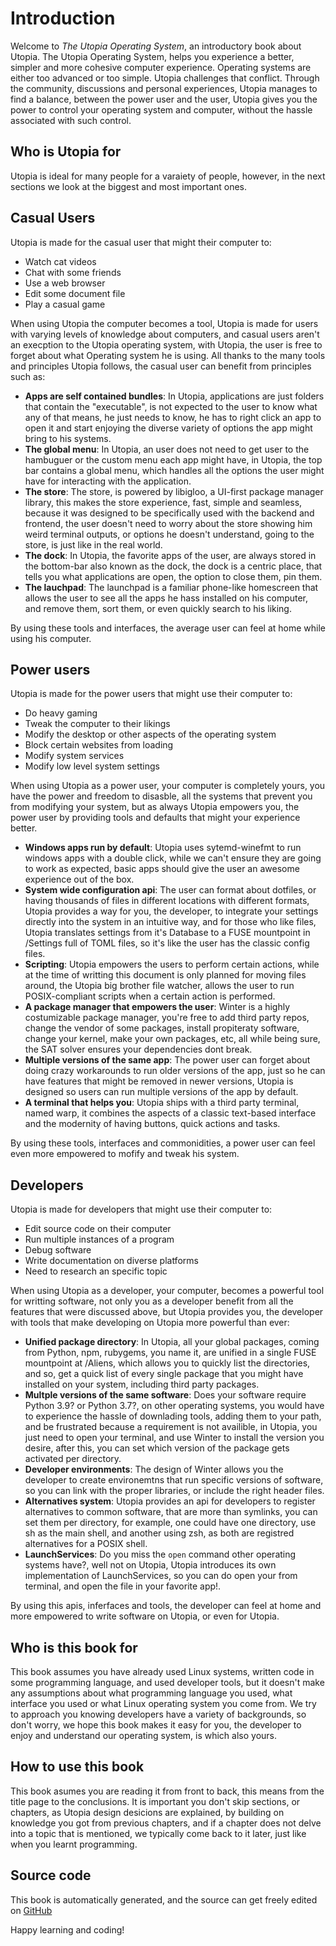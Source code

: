 # Introduction

Welcome to _The Utopia Operating System_, an introductory book about Utopia. The Utopia Operating System, helps you experience a better, simpler and more cohesive computer experience. Operating systems are either too advanced or too simple. Utopia challenges that conflict. Through the community, discussions and personal experiences, Utopia manages to find a balance, between the power user and the user, Utopia gives you the power to control your operating system and computer, without the hassle associated with such control.

## Who is Utopia for

Utopia is ideal for many people for a varaiety of people, however, in the next sections we look at the biggest and most important ones.

## Casual Users

Utopia is made for the casual user that might their computer to:
- Watch cat videos
- Chat with some friends
- Use a web browser
- Edit some document file
- Play a casual game

When using Utopia the computer becomes a tool, Utopia is made for users with varying levels of knowledge about computers, and casual users aren't an execption to the Utopia operating system, with Utopia, the user is free to forget about what Operating system he is using. All thanks to the many tools and principles Utopia follows, the casual user can benefit from principles such as:

- **Apps are self contained bundles**: In Utopia, applications are just folders that contain the "executable", is not expected to the user to know what any of that means, he just needs to know, he has to right click an app to open it and start enjoying the diverse variety of options the app might bring to his systems.
- **The global menu**: In Utopia, an user does not need to get user to the hambuguer or the custom menu each app might have, in Utopia, the top bar contains a global menu, which handles all the options the user might have for interacting with the application.
- **The store**: The store, is powered by libigloo, a UI-first package manager library, this makes the store experience, fast, simple and seamless, because it was designed to be specifically used with the backend and frontend, the user doesn't need to worry about the store showing him weird terminal outputs, or options he doesn't understand, going to the store, is just like in the real world.
- **The dock**: In Utopia, the favorite apps of the user, are always stored in the bottom-bar also known as the dock, the dock is a centric place, that tells you what applications are open, the option to close them, pin them.
- **The lauchpad**: The launchpad is a familiar phone-like homescreen that allows the user to see all the apps he hass installed on his computer, and remove them, sort them, or even quickly search to his liking.

By using these tools and interfaces, the average user can feel at home while using his computer.

## Power users

Utopia is made for the power users that might use their computer to:
- Do heavy gaming
- Tweak the computer to their likings
- Modify the desktop or other aspects of the operating system
- Block certain websites from loading
- Modify system services 
- Modify low level system settings

When using Utopia as a power user, your computer is completely yours, you have the power and freedom to disasble, all the systems that prevent you from modifying your system, but as always Utopia empowers you, the power user by providing tools and defaults that might your experience better.

- **Windows apps run by default**: Utopia uses sytemd-winefmt to run windows apps with a double click, while we can't ensure they are going to work as expected, basic apps should give the user an awesome experience out of the box.
- **System wide configuration api**: The user can format about dotfiles, or having thousands of files in different locations with different formats, Utopia provides a way for you, the developer, to integrate your settings directly into the system in an intuitive way, and for those who like files, Utopia translates settings from it's Database to a FUSE mountpoint in /Settings full of TOML files, so it's like the user has the classic config files.
- **Scripting**: Utopia empowers the users to perform certain actions, while at the time of writting this document is only planned for moving files around, the Utopia big brother file watcher, allows the user to run POSIX-compliant scripts when a certain action is performed.
- **A package manager that empowers the user**: Winter is a highly costumizable package manager, you're free to add third party repos, change the vendor of some packages, install propiteraty software, change your kernel, make your own packages, etc, all while being sure, the SAT solver ensures your dependencies dont break.
- **Multiple versions of the same app**: The power user can forget about doing crazy workarounds to run older versions of the app, just so he can have features that might be removed in newer versions, Utopia is designed so users can run multiple versions of the app by default.
- **A terminal that helps you**: Utopia ships with a third party terminal, named warp, it combines the aspects of a classic text-based interface and the modernity of having buttons, quick actions and tasks.

By using these tools, interfaces and commonidities, a power user can feel even more empowered to mofify and tweak his system.

## Developers

Utopia is made for developers that might use their computer to:
- Edit source code on their computer
- Run multiple instances of a program
- Debug software
- Write documentation on diverse platforms
- Need to research an specific topic

When using Utopia as a developer, your computer, becomes a powerful tool for writting software, not only you as a developer benefit from all the features that were discussed above, but Utopia provides you, the developer with tools that make developing on Utopia more powerful than ever:

- **Unified package directory**: In Utopia, all your global packages, coming from Python, npm, rubygems, you name it, are unified in a single FUSE mountpoint at /Aliens, which allows you to quickly list the directories, and so, get a quick list of every single package that you might have installed on your system, including third party packages.
- **Multple versions of the same software**: Does your software require Python 3.9? or Python 3.7?, on other operating systems, you would have to experience the hassle of downlading tools, adding them to your path, and be frustrated because a requirement is not availible, in Utopia, you just need to open your terminal, and use Winter to install the version you desire, after this, you can set which version of the package gets activated per directory.
- **Developer environments**: The design of Winter allows you the developer to create environemtns that run specific versions of software, so you can link with the proper libraries, or include the right header files.
- **Alternatives system**: Utopia provides an api for developers to register alternatives to common software, that are more than symlinks, you can set them per directory, for example, one could have one directory, use sh as the main shell, and another using zsh, as both are registred alternatives for a POSIX shell.
- **LaunchServices**: Do you miss the `open` command other operating systems have?, well not on Utopia, Utopia introduces its own implementation of LaunchServices, so you can do open your from terminal, and open the file in your favorite app!.

By using this apis, inferfaces and tools, the developer can feel at home and more empowered to write software on Utopia, or even for Utopia.

## Who is this book for

This book assumes you have already used Linux systems, written code in some programming language, and used developer tools, but it doesn't make any assumptions about what programming language you used, what interface you used or what Linux operating system you come from. We try to approach you knowing developers have a variety of backgrounds, so don't worry, we hope this book makes it easy for you, the developer to enjoy and understand our operating system, is which also yours.

## How to use this book

This book asumes you are reading it from front to back, this means from the title page to the conclusions. It is important you don't skip sections, or chapters, as Utopia design desicions are explained, by building on knowledge you got from previous chapters, and if a chapter does not delve into a topic that is mentioned, we typically come back to it later, just like when you learnt programming.

## Source code

This book is automatically generated, and the source can get freely edited on [GitHub](https://github.com/UtopiaOS/book)

Happy learning and coding!